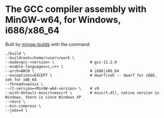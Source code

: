 # The GCC compiler assembly with MinGW-w64, for Windows, i686/x86_64

Built by [mingw-builds](https://github.com/niXman/mingw-builds) with the command:

```
./build \
--buildroot=/home/<user>/work \
--mode=gcc-<version> \                # gcc-11.2.0
--enable-languages=c,c++ \
--arch=ARCH \                         # i686|x86_64
--exceptions=EXCEPT \                 # dwarf|seh -- dwarf for i686, seh for x86_64
--threads=posix \
--rt-version=<MinGW-w64-version> \    # v9
--with-default-msvcrt=msvcrt \        # msvcrt.dll, native version in Windows, there is since Windows XP
--rev=1 \
--bin-compress \
--jobs=4 \

```
